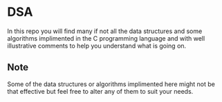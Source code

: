 # DSA
In this repo you will find many if not all the data structures and some algorithms implimented in the C programming language and with well illustrative comments to help you understand what is going on.

## Note
Some of the data structures or algorithms implimented here might not be that effective but feel free to alter any of them to suit your needs.
